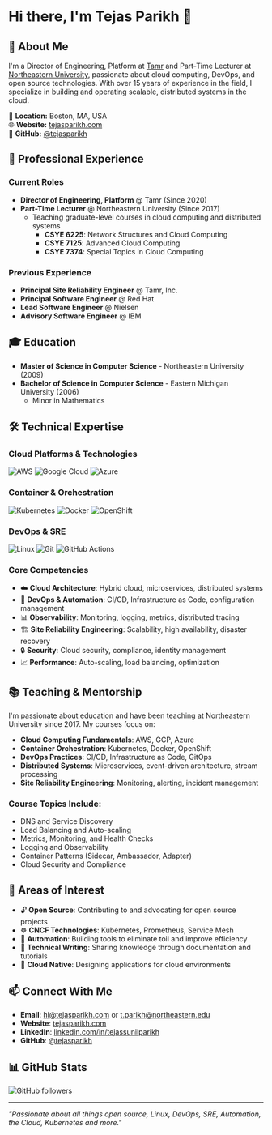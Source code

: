 # Hi there, I'm Tejas Parikh 👋

## 🚀 About Me

I'm a Director of Engineering, Platform at [Tamr](https://tamr.com) and Part-Time Lecturer at [Northeastern University](https://www.northeastern.edu/), passionate about cloud computing, DevOps, and open source technologies. With over 15 years of experience in the field, I specialize in building and operating scalable, distributed systems in the cloud.

📍 **Location:** Boston, MA, USA  
🌐 **Website:** [tejasparikh.com](https://tejasparikh.com)  
👥 **GitHub:** [@tejasparikh](https://github.com/tejasparikh)

## 💼 Professional Experience

### Current Roles

- **Director of Engineering, Platform** @ Tamr (Since 2020)
- **Part-Time Lecturer** @ Northeastern University (Since 2017)
  - Teaching graduate-level courses in cloud computing and distributed systems
    - **CSYE 6225**: Network Structures and Cloud Computing
    - **CSYE 7125**: Advanced Cloud Computing
    - **CSYE 7374**: Special Topics in Cloud Computing
   
### Previous Experience

- **Principal Site Reliability Engineer** @ Tamr, Inc.
- **Principal Software Engineer** @ Red Hat
- **Lead Software Engineer** @ Nielsen
- **Advisory Software Engineer** @ IBM

## 🎓 Education

- **Master of Science in Computer Science** - Northeastern University (2009)
- **Bachelor of Science in Computer Science** - Eastern Michigan University (2006)
  - Minor in Mathematics

## 🛠️ Technical Expertise

### Cloud Platforms & Technologies
![AWS](https://img.shields.io/badge/AWS-232F3E?style=for-the-badge&logo=amazon-aws&logoColor=white)
![Google Cloud](https://img.shields.io/badge/Google_Cloud-4285F4?style=for-the-badge&logo=google-cloud&logoColor=white)
![Azure](https://img.shields.io/badge/Microsoft_Azure-0089D0?style=for-the-badge&logo=microsoft-azure&logoColor=white)

### Container & Orchestration
![Kubernetes](https://img.shields.io/badge/Kubernetes-326CE5?style=for-the-badge&logo=kubernetes&logoColor=white)
![Docker](https://img.shields.io/badge/Docker-2496ED?style=for-the-badge&logo=docker&logoColor=white)
![OpenShift](https://img.shields.io/badge/OpenShift-EE0000?style=for-the-badge&logo=red-hat-open-shift&logoColor=white)

### DevOps & SRE
![Linux](https://img.shields.io/badge/Linux-FCC624?style=for-the-badge&logo=linux&logoColor=black)
![Git](https://img.shields.io/badge/Git-F05032?style=for-the-badge&logo=git&logoColor=white)
![GitHub Actions](https://img.shields.io/badge/GitHub_Actions-2088FF?style=for-the-badge&logo=github-actions&logoColor=white)

### Core Competencies
- ☁️ **Cloud Architecture**: Hybrid cloud, microservices, distributed systems
- 🔧 **DevOps & Automation**: CI/CD, Infrastructure as Code, configuration management
- 📊 **Observability**: Monitoring, logging, metrics, distributed tracing
- 🏗️ **Site Reliability Engineering**: Scalability, high availability, disaster recovery
- 🔒 **Security**: Cloud security, compliance, identity management
- 📈 **Performance**: Auto-scaling, load balancing, optimization

## 📚 Teaching & Mentorship

I'm passionate about education and have been teaching at Northeastern University since 2017. My courses focus on:

- **Cloud Computing Fundamentals**: AWS, GCP, Azure
- **Container Orchestration**: Kubernetes, Docker, OpenShift
- **DevOps Practices**: CI/CD, Infrastructure as Code, GitOps
- **Distributed Systems**: Microservices, event-driven architecture, stream processing
- **Site Reliability Engineering**: Monitoring, alerting, incident management

### Course Topics Include:

- DNS and Service Discovery
- Load Balancing and Auto-scaling
- Metrics, Monitoring, and Health Checks
- Logging and Observability
- Container Patterns (Sidecar, Ambassador, Adapter)
- Cloud Security and Compliance

## 🌟 Areas of Interest

- 🔓 **Open Source**: Contributing to and advocating for open source projects
- ☸️ **CNCF Technologies**: Kubernetes, Prometheus, Service Mesh
- 🤖 **Automation**: Building tools to eliminate toil and improve efficiency
- 📖 **Technical Writing**: Sharing knowledge through documentation and tutorials
- 🎯 **Cloud Native**: Designing applications for cloud environments

## 📫 Connect With Me

- **Email**: hi@tejasparikh.com or t.parikh@northeastern.edu
- **Website**: [tejasparikh.com](https://tejasparikh.com)
- **LinkedIn**: [linkedin.com/in/tejassunilparikh](https://www.linkedin.com/in/tejassunilparikh)
- **GitHub**: [@tejasparikh](https://github.com/tejasparikh)

## 📊 GitHub Stats

![GitHub followers](https://img.shields.io/github/followers/tejasparikh?style=social)

---

*"Passionate about all things open source, Linux, DevOps, SRE, Automation, the Cloud, Kubernetes and more."*

<!--
**tparikh/tparikh** is a ✨ _special_ ✨ repository because its `README.md` (this file) appears on your GitHub profile.

Here are some ideas to get you started:

- 🔭 I’m currently working on ...
- 🌱 I’m currently learning ...
- 👯 I’m looking to collaborate on ...
- 🤔 I’m looking for help with ...
- 💬 Ask me about ...
- 📫 How to reach me: ...
- 😄 Pronouns: ...
- ⚡ Fun fact: ...
-->
